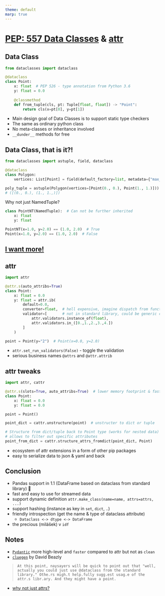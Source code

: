 ```yaml
---
theme: default
marp: true
---
```



# [PEP: 557 Data Classes](https://www.python.org/dev/peps/pep-0557) & [attr](https://www.attrs.org/)

<!-- headingDivider: 2 -->

## Data Class

~~~python
from dataclasses import dataclass

@dataclass
class Point:
    x: float  # PEP 526 - type annotation from Python 3.6
    y: float = 0.0
    
    @classmethod
    def from_tuple(cls, pt: Tuple[float, float]) -> "Point":
        return cls(x=pt[0], y=pt[1])
~~~

- Main design goal of Data Classes is to support static type checkers
- The same as ordinary python class
- No meta-classes or inheritance involved
- `__dunder__` methods for free

## Data Class, that is it?!

~~~python
from dataclasses import astuple, field, dataclass

@dataclass
class Polygon:
    vertices: List[Point] = field(default_factory=list, metadata={"max_len": 64})

poly_tuple = astuple(Polygon(vertices=[Point(0., 0.), Point(1., 1.)]))
# ([(0., 0.), (1., 1.,)])
~~~

Why not just NamedTuple?

~~~python
class PointNT(NamedTuple):  # Can not be further inherited
    x: float
    y: float

PointNT(x=1.0, y=2.0) == (1.0, 2.0)  # True
Point(x=1.0, y=2.0) == (1.0, 2.0)  # False
~~~

## [I want more!](https://www.youtube.com/embed/B4Bbge92Nlo)

## attr

~~~python
import attr

@attr.s(auto_attribs=True)
class Point:
    x: float = 0.0
    y: float = attr.ib(
        default=0.0,
        converter=float,  # hell expensive, imagine dispatch from functools
        validator=[       # not in standard library, could be generic callable
            attr.validators.instance_of(float),
            attr.validators.in_([0.,1.,2.,3.,4.])
        ]
    )

point = Point(y="2")  # Point(x=0.0, y=2.0)
~~~

- `attr.set_run_validators(False)` - toggle the validation
- serious business names `@attrs` and `@attr.attrib`

## attr tweaks

~~~python
import attr, cattr

@attr.s(slots=True, auto_attribs=True)  # lower memory footprint & faster data access
class Point:
    x: float = 0.0
    y: float = 0.0

point = Point()

point_dict = cattr.unstructure(point)  # unstructer to dict or tuple

# Structure from dict/tuple back to Point type (works for nested data)
# allows to filter out specific attributes
point_from_dict = cattr.structure_attrs_fromdict(point_dict, Point) 
~~~

- ecosystem of attr extensions in a form of other pip packages
- easy to serialize data to json & yaml and back

## Conclusion

- Pandas support in 1.1 (DataFrame based on dataclass from standard library) :poop:
- fast and easy to use for streamed data
- support dynamic definition `attr.make_class(name=name, attrs=attrs, ...)`
- support hashing (instance as key in `set`, `dict`, ..)
- friendly introspection (get the name & type of dataclass attribute)
  - `Dataclass <-> dtype <-> DataFrame`
- the precious (milášek) v `idf`

## Notes

- [`Pydantic`](https://pydantic-docs.helpmanual.io/) more high-level and `faster` compared to attr but not as `clean`
- [`cluegen`](https://github.com/dabeaz/cluegen#wait-hasnt-this-already-been-invented) by David Beazly
> `At this point, naysayers will be quick to point out that "well, actually you could just use @dataclass from the standard library." Othe.rs migh.t help.fully sugg.est usag.e of the attr.s libr.ary. And they might have a point.`

- [why not just attrs?](https://github.com/ericvsmith/dataclasses/issues/19)
